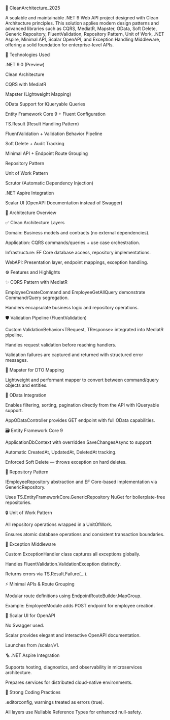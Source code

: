 🧱 CleanArchitecture_2025

A scalable and maintainable .NET 9 Web API project designed with Clean Architecture principles. This solution applies modern design patterns and advanced libraries such as CQRS, MediatR, Mapster, OData, Soft Delete, Generic Repository, FluentValidation, Repository Pattern, Unit of Work, .NET Aspire, Minimal API, Scalar OpenAPI, and Exception Handling Middleware, offering a solid foundation for enterprise-level APIs.

🔧 Technologies Used

.NET 9.0 (Preview)

Clean Architecture

CQRS with MediatR

Mapster (Lightweight Mapping)

OData Support for IQueryable Queries

Entity Framework Core 9 + Fluent Configuration

TS.Result (Result Handling Pattern)

FluentValidation + Validation Behavior Pipeline

Soft Delete + Audit Tracking

Minimal API + Endpoint Route Grouping

Repository Pattern

Unit of Work Pattern

Scrutor (Automatic Dependency Injection)

.NET Aspire Integration

Scalar UI (OpenAPI Documentation instead of Swagger)

🧠 Architecture Overview

✅ Clean Architecture Layers

Domain: Business models and contracts (no external dependencies).

Application: CQRS commands/queries + use case orchestration.

Infrastructure: EF Core database access, repository implementations.

WebAPI: Presentation layer, endpoint mappings, exception handling.

⚙️ Features and Highlights

✨ CQRS Pattern with MediatR

EmployeeCreateCommand and EmployeeGetAllQuery demonstrate Command/Query segregation.

Handlers encapsulate business logic and repository operations.

🛡️ Validation Pipeline (FluentValidation)

Custom ValidationBehavior<TRequest, TResponse> integrated into MediatR pipeline.

Handles request validation before reaching handlers.

Validation failures are captured and returned with structured error messages.

🔀 Mapster for DTO Mapping

Lightweight and performant mapper to convert between command/query objects and entities.

📁 OData Integration

Enables filtering, sorting, pagination directly from the API with IQueryable support.

AppODataController provides GET endpoint with full OData capabilities.

🗃️ Entity Framework Core 9

ApplicationDbContext with overridden SaveChangesAsync to support:

Automatic CreatedAt, UpdatedAt, DeletedAt tracking.

Enforced Soft Delete — throws exception on hard deletes.

📅 Repository Pattern

IEmployeeRepository abstraction and EF Core-based implementation via GenericRepository.

Uses TS.EntityFrameworkCore.GenericRepository NuGet for boilerplate-free repositories.

🔒 Unit of Work Pattern

All repository operations wrapped in a UnitOfWork.

Ensures atomic database operations and consistent transaction boundaries.

🚦 Exception Middleware

Custom ExceptionHandler class captures all exceptions globally.

Handles FluentValidation.ValidationException distinctly.

Returns errors via TS.Result.Failure(...).

⚡ Minimal APIs & Route Grouping

Modular route definitions using EndpointRouteBuilder.MapGroup.

Example: EmployeeModule adds POST endpoint for employee creation.

📓 Scalar UI for OpenAPI

No Swagger used.

Scalar provides elegant and interactive OpenAPI documentation.

Launches from /scalar/v1.

🪜 .NET Aspire Integration

Supports hosting, diagnostics, and observability in microservices architecture.

Prepares services for distributed cloud-native environments.

🧪 Strong Coding Practices

.editorconfig, warnings treated as errors (<TreatWarningsAsErrors>true</TreatWarningsAsErrors>).

All layers use Nullable Reference Types for enhanced null-safety.

